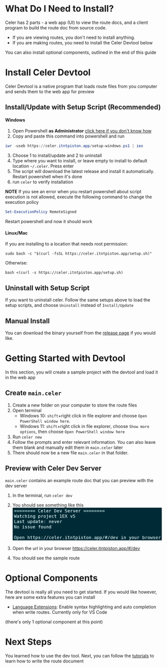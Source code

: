 # What Do I Need to Install?
Celer has 2 parts - a web app (UI) to view the route docs, and a client program to build the route doc from source code. 
- If you are viewing routes, you don't need to install anything. 
- If you are making routes, you need to install the Celer Devtool below

You can also install optional components, outlined in the end of this guide

# Install Celer Devtool
Celer Devtool is a native program that loads route files from you computer and sends them to the web app for preview

## Install/Update with Setup Script (Recommended)
#### Windows
1. Open Powershell **as Administrator** [click here if you don't know how](https://www.google.com/search?q=how+to+open+powershell+as+administrator&rlz=1C1VDKB_enUS959US959&oq=how+to+open+powershell+as+administrator&aqs=chrome..69i57.4261j0j7&sourceid=chrome&ie=UTF-8)
2. Copy and paste this command into powershell and run 
```powershell
iwr -useb https://celer.itntpiston.app/setup-windows.ps1 | iex
```
3. Choose 1 to install/update and 2 to uninstall
4. Type where you want to install, or leave empty to install to default location `~/.celer`. Press enter
5. The script will download the latest release and install it automatically. Restart powershell when it's done
6. run `celer` to verify installation 

**NOTE** If you see an error when you restart powershell about script execution is not allowed, execute the following command to change the execution policy
```powershell
Set-ExecutionPolicy RemoteSigned
```
Restart powershell and now it should work

#### Linux/Mac
If you are installing to a location that needs root permission:
```shell
sudo bash -c "$(curl -fsSL https://celer.itntpiston.app/setup.sh)"
```
Otherwise:
```shell
bash <(curl -s https://celer.itntpiston.app/setup.sh)
```

## Uninstall with Setup Script
If you want to uninstall celer. Follow the same setups above to load the setup scripts, and choose `Uninstall` instead of `Install/Update`

## Manual Install
You can download the binary yourself from the [release page](https://github.com/iTNTPiston/celer/releases) if you would like.

# Getting Started with Devtool
In this section, you will create a sample project with the devtool and load it in the web app

## Create `main.celer`
1. Create a new folder on your computer to store the route files
2. Open terminal
    - Windows 10: `shift`+right click in file explorer and choose `Open PowerShell window here`.
    - Windows 11: `shift`+right click in file explorer, choose `Show more options`, then choose `Open PowerShell window here`
3. Run `celer new`
4. Follow the prompts and enter relevant information. You can also leave them blank and manually edit them in `main.celer` later
5. There should now be a new file `main.celer` in that folder.

## Preview with Celer Dev Server
`main.celer` contains an example route doc that you can preview with the dev server

1. In the terminal, run `celer dev`
2. You should see something like this
![install script](./InstallScript.png)

3. Open the url in your browser https://celer.itntpiston.app/#/dev
4. You should see the sample route

# Optional Components
The devtool is really all you need to get started. If you would like however, here are some extra features you can install

- [Language Extensions](./Tutorial/Install%20Language%20Extension.md): Enable syntax highlighting and auto completion when write routes. Currently only for VS Code

(there's only 1 optional component at this point)

# Next Steps
You learned how to use the dev tool. Next, you can follow the [tutorials](./Tutorial/order.txt) to learn how to write the route document